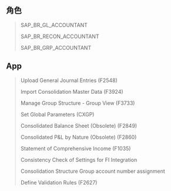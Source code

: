 ## 角色
> SAP_BR_GL_ACCOUNTANT
>
> SAP_BR_RECON_ACCOUNTANT
>
> SAP_BR_GRP_ACCOUNTANT
## App
> Upload General Journal Entries (F2548)
>
> Import Consolidation Master Data (F3924)
>
> Manage Group Structure - Group View (F3733)
>
> Set Global Parameters (CXGP)
>
> Consolidated Balance Sheet (Obsolete) (F2849)
>
> Consolidated P&L by Nature (Obsolete) (F2860)
>
> Statement of Comprehensive Income (F1035)
>
> Consistency Check of Settings for FI Integration
>
> Consolidation Structure Group account number assignment
>
> Define Validation Rules (F2627)